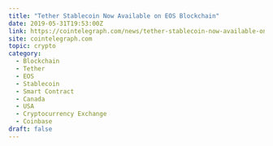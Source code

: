 ```yaml
---
title: "Tether Stablecoin Now Available on EOS Blockchain"
date: 2019-05-31T19:53:00Z
link: https://cointelegraph.com/news/tether-stablecoin-now-available-on-eos-blockchain?utm_medium=RSS&utm_source=hune
site: cointelegraph.com
topic: crypto
category:
  - Blockchain
  - Tether
  - EOS
  - Stablecoin
  - Smart Contract
  - Canada
  - USA
  - Cryptocurrency Exchange
  - Coinbase
draft: false
---
```

